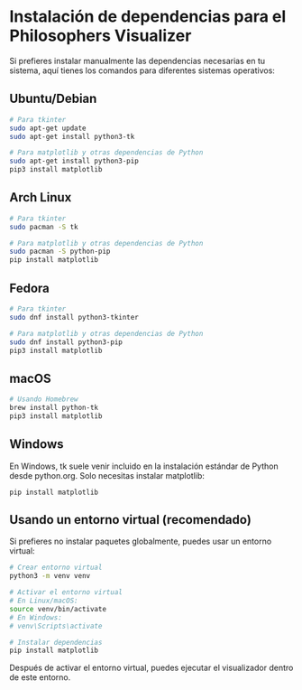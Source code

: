 # Instalación de dependencias para el Philosophers Visualizer

Si prefieres instalar manualmente las dependencias necesarias en tu sistema, aquí tienes los comandos para diferentes sistemas operativos:

## Ubuntu/Debian

```bash
# Para tkinter
sudo apt-get update
sudo apt-get install python3-tk

# Para matplotlib y otras dependencias de Python
sudo apt-get install python3-pip
pip3 install matplotlib
```

## Arch Linux

```bash
# Para tkinter
sudo pacman -S tk

# Para matplotlib y otras dependencias de Python
sudo pacman -S python-pip
pip install matplotlib
```

## Fedora

```bash
# Para tkinter
sudo dnf install python3-tkinter

# Para matplotlib y otras dependencias de Python
sudo dnf install python3-pip
pip3 install matplotlib
```

## macOS

```bash
# Usando Homebrew
brew install python-tk
pip3 install matplotlib
```

## Windows

En Windows, tk suele venir incluido en la instalación estándar de Python desde python.org. Solo necesitas instalar matplotlib:

```
pip install matplotlib
```

## Usando un entorno virtual (recomendado)

Si prefieres no instalar paquetes globalmente, puedes usar un entorno virtual:

```bash
# Crear entorno virtual
python3 -m venv venv

# Activar el entorno virtual
# En Linux/macOS:
source venv/bin/activate
# En Windows:
# venv\Scripts\activate

# Instalar dependencias
pip install matplotlib
```

Después de activar el entorno virtual, puedes ejecutar el visualizador dentro de este entorno.
